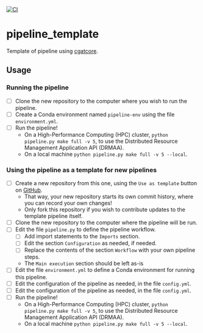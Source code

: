 [![CI](https://github.com/kevinrue/pipeline_tutorial/actions/workflows/build.yml/badge.svg)](https://github.com/kevinrue/pipeline_tutorial/actions/workflows/build.yml)

# pipeline_template

Template of pipeline using [cgatcore][link-cgatcore].

[link-cgatcore]: https://github.com/cgat-developers/cgat-core

## Usage

### Running the pipeline

- [ ] Clone the new repository to the computer where you wish to run the pipeline.
- [ ] Create a Conda environment named `pipeline-env` using the file `environment.yml`. 
- [ ] Run the pipeline!
  + On a High-Performance Computing (HPC) cluster, `python pipeline.py make full -v 5`, to use the Distributed Resource Management Application API (DRMAA).
  + On a local machine `python pipeline.py make full -v 5 --local`.

### Using the pipeline as a template for new pipelines

- [ ] Create a new repository from this one, using the `Use as template` button on [GitHub](https://github.com/sims-lab/pipeline_template).
  + That way, your new repository starts its own commit history, where you can record your own changes!
  + Only fork this repository if you wish to contribute updates to the template pipeline itself.
- [ ] Clone the new repository to the computer where the pipeline will be run.
- [ ] Edit the file `pipeline.py` to define the pipeline workflow.
  + [ ] Add import statements to the `Imports` section.
  + [ ] Edit the section `Configuration` as needed, if needed.
  + [ ] Replace the contents of the section `Workflow` with your own pipeline steps.
  + The `Main execution` section should be left as-is
- [ ] Edit the file `environment.yml` to define a Conda environment for running this pipeline.
- [ ] Edit the configuration of the pipeline as needed, in the file `config.yml`.
- [ ] Edit the configuration of the pipeline as needed, in the file `config.yml`.
- [ ] Run the pipeline!
  + On a High-Performance Computing (HPC) cluster, `python pipeline.py make full -v 5`, to use the Distributed Resource Management Application API (DRMAA).
  + On a local machine `python pipeline.py make full -v 5 --local`.
